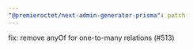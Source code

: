 ```yaml
---
"@premieroctet/next-admin-generator-prisma": patch
---
```


fix: remove anyOf for one-to-many relations (#513)
